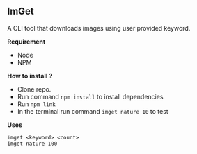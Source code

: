 ## ImGet

A CLI tool that downloads images using user provided keyword.

**Requirement** 
 - Node 
 - NPM

**How to install ?**
 - Clone repo.
 - Run command `npm install` to install dependencies
 - Run `npm link`
 - In the terminal run command `imget nature 10` to test

**Uses**

    imget <keyword> <count>
    imget nature 100
